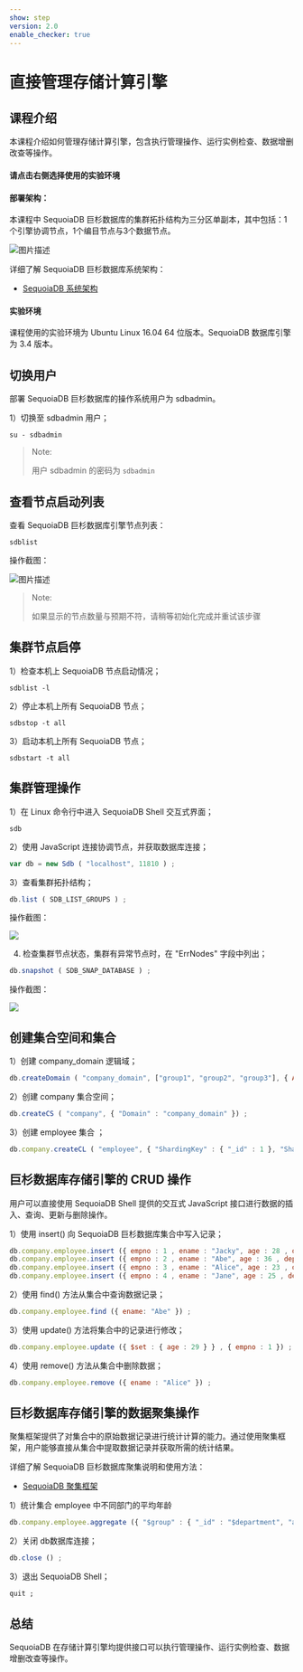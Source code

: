```yaml
---
show: step
version: 2.0
enable_checker: true
---
```



# 直接管理存储计算引擎

## 课程介绍

本课程介绍如何管理存储计算引擎，包含执行管理操作、运行实例检查、数据增删改查等操作。

#### 请点击右侧选择使用的实验环境

#### 部署架构：
本课程中 SequoiaDB 巨杉数据库的集群拓扑结构为三分区单副本，其中包括：1个引擎协调节点，1个编目节点与3个数据节点。

![图片描述](https://doc.shiyanlou.com/courses/1480/1207281/96cb907f16094f2f959938fe26df8546-0)

详细了解 SequoiaDB 巨杉数据库系统架构：
* [SequoiaDB 系统架构](http://doc.sequoiadb.com/cn/sequoiadb-cat_id-1519649201-edition_id-0)

#### 实验环境
课程使用的实验环境为 Ubuntu Linux 16.04 64 位版本。SequoiaDB 数据库引擎为 3.4 版本。

## 切换用户

部署 SequoiaDB 巨杉数据库的操作系统用户为 sdbadmin。

1）切换至 sdbadmin 用户；
```shell
su - sdbadmin
```
>Note:
>
>用户 sdbadmin 的密码为 `sdbadmin`

## 查看节点启动列表

查看 SequoiaDB 巨杉数据库引擎节点列表：
```shell
sdblist 
```

操作截图：

![图片描述](https://doc.shiyanlou.com/courses/1543/1207281/3ebdc835c21b5685d858918d25a9f372)

>Note:
>
>如果显示的节点数量与预期不符，请稍等初始化完成并重试该步骤
## 集群节点启停

1）检查本机上 SequoiaDB 节点启动情况；
```shell
sdblist -l
```

2）停止本机上所有 SequoiaDB 节点；
```shell
sdbstop -t all
```

3）启动本机上所有 SequoiaDB 节点；
```shell
sdbstart -t all
```

## 集群管理操作

1）在 Linux 命令行中进入 SequoiaDB Shell 交互式界面；
```shell
sdb
```

2）使用 JavaScript 连接协调节点，并获取数据库连接；
```javascript
var db = new Sdb ( "localhost", 11810 ) ;
```

3）查看集群拓扑结构；
```javascript
db.list ( SDB_LIST_GROUPS ) ;
```

操作截图：

![](https://doc.shiyanlou.com/courses/1538/1207281/e997d31e39ee7132b3360a2f7507cd54-0)

4) 检查集群节点状态，集群有异常节点时，在 "ErrNodes" 字段中列出；
```javascript
db.snapshot ( SDB_SNAP_DATABASE ) ;
```

操作截图：

![](https://doc.shiyanlou.com/courses/1538/1207281/406aa19fd2b11a1d479904c76e0afcbe-0)

## 创建集合空间和集合

1）创建 company_domain 逻辑域；
```javascript
db.createDomain ( "company_domain", ["group1", "group2", "group3"], { AutoSplit : true }) ;
```

2）创建 company 集合空间；
```javascript
db.createCS ( "company", { "Domain" : "company_domain" }) ;
```

3）创建 employee 集合 ；
```javascript
db.company.createCL ( "employee", { "ShardingKey" : { "_id" : 1 }, "ShardingType" : "hash" }) ;
```
## 巨杉数据库存储引擎的 CRUD 操作

用户可以直接使用 SequoiaDB Shell 提供的交互式 JavaScript 接口进行数据的插入、查询、更新与删除操作。

1）使用 insert() 向 SequoiaDB 巨杉数据库集合中写入记录；
```javascript
db.company.employee.insert ({ empno : 1 , ename : "Jacky", age : 28 , department : 'Sales Department' }) ;
db.company.employee.insert ({ empno : 2 , ename : "Abe", age : 36 , department : 'Sales Department' }) ;
db.company.employee.insert ({ empno : 3 , ename : "Alice", age : 23 , department : 'Personnel Department' }) ;
db.company.employee.insert ({ empno : 4 , ename : "Jane", age : 25 , department : 'Personnel Department' }) ;
```


2）使用 find() 方法从集合中查询数据记录；
```javascript
db.company.employee.find ({ ename: "Abe" }) ;
```

3）使用 update() 方法将集合中的记录进行修改；
```javascript
db.company.employee.update ({ $set : { age : 29 } } , { empno : 1 }) ;
```

4）使用 remove() 方法从集合中删除数据；
```javascript
db.company.employee.remove ({ ename : "Alice" }) ;
```

## 巨杉数据库存储引擎的数据聚集操作

聚集框架提供了对集合中的原始数据记录进行统计计算的能力。通过使用聚集框架，用户能够直接从集合中提取数据记录并获取所需的统计结果。

详细了解 SequoiaDB 巨杉数据库聚集说明和使用方法：
* [SequoiaDB 聚集框架](http://doc.sequoiadb.com/cn/index-cat_id-1432190614-edition_id-304)




1）统计集合 employee 中不同部门的平均年龄
```javascript
db.company.employee.aggregate ({ "$group" : { "_id" : "$department", "avg_age" : { "$avg" : "$age" }, "department" : "$department" }}) ;
```

2）关闭 db数据库连接；
```javascript
db.close () ;
```

3）退出 SequoiaDB Shell；
```
quit ;
```

## 总结
SequoiaDB 在存储计算引擎均提供接口可以执行管理操作、运行实例检查、数据增删改查等操作。
